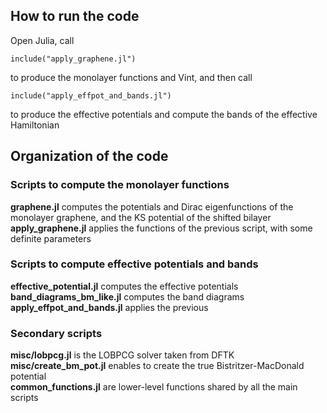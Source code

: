 ## How to run the code
Open Julia, call 

```
include("apply_graphene.jl")
```
to produce the monolayer functions and Vint, and then call
```
include("apply_effpot_and_bands.jl")
```
to produce the effective potentials and compute the bands of the effective Hamiltonian

## Organization of the code

### Scripts to compute the monolayer functions
**graphene.jl** computes the potentials and Dirac eigenfunctions of the monolayer graphene, and the KS potential of the shifted bilayer  
**apply_graphene.jl** applies the functions of the previous script, with some definite parameters  

### Scripts to compute effective potentials and bands
**effective_potential.jl** computes the effective potentials  
**band_diagrams_bm_like.jl** computes the band diagrams  
**apply_effpot_and_bands.jl** applies the previous

### Secondary scripts
**misc/lobpcg.jl** is the LOBPCG solver taken from DFTK  
**misc/create_bm_pot.jl** enables to create the true Bistritzer-MacDonald potential  
**common_functions.jl** are lower-level functions shared by all the main scripts

